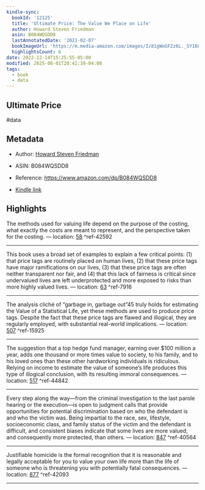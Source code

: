 ```yaml
---
kindle-sync:
  bookId: '12125'
  title: 'Ultimate Price: The Value We Place on Life'
  author: Howard Steven Friedman
  asin: B084WQSDD8
  lastAnnotatedDate: '2021-02-07'
  bookImageUrl: 'https://m.media-amazon.com/images/I/81gWoGF2z6L._SY160.jpg'
  highlightsCount: 6
date: 2022-12-14T15:25:55-05:00
modified: 2025-08-01T20:42:39-04:00
tags:
  - book
  - data
---
```

## Ultimate Price

#data

## Metadata

* Author: [Howard Steven Friedman](https://www.amazon.com/Howard-Steven-Friedman/e/B007AOC8GI/ref=dp_byline_cont_ebooks_1)

* ASIN: B084WQSDD8

* Reference: <https://www.amazon.com/dp/B084WQSDD8>

* [Kindle link](kindle://book?action=open&asin=B084WQSDD8)

## Highlights

The methods used for valuing life depend on the purpose of the costing, what exactly the costs are meant to represent, and the perspective taken for the costing. — location: [58](kindle://book?action=open&asin=B084WQSDD8&location=58) ^ref-42592

---

This book uses a broad set of examples to explain a few critical points: (1) that price tags are routinely placed on human lives, (2) that these price tags have major ramifications on our lives, (3) that these price tags are often neither transparent nor fair, and (4) that this lack of fairness is critical since undervalued lives are left underprotected and more exposed to risks than more highly valued lives. — location: [63](kindle://book?action=open&asin=B084WQSDD8&location=63) ^ref-7916

---

The analysis cliché of “garbage in, garbage out”45 truly holds for estimating the Value of a Statistical Life, yet these methods are used to produce price tags. Despite the fact that these price tags are flawed and illogical, they are regularly employed, with substantial real-world implications. — location: [507](kindle://book?action=open&asin=B084WQSDD8&location=507) ^ref-15925

---

The suggestion that a top hedge fund manager, earning over $100 million a year, adds one thousand or more times value to society, to his family, and to his loved ones than these other hardworking individuals is ridiculous. Relying on income to estimate the value of someone’s life produces this type of illogical conclusion, with its resulting immoral consequences. — location: [517](kindle://book?action=open&asin=B084WQSDD8&location=517) ^ref-44842

---

Every step along the way—from the criminal investigation to the last parole hearing or the execution—is open to judgment calls that provide opportunities for potential discrimination based on who the defendant is and who the victim was. Being impartial to the race, sex, lifestyle, socioeconomic class, and family status of the victim and the defendant is difficult, and consistent biases indicate that some lives are more valued, and consequently more protected, than others. — location: [847](kindle://book?action=open&asin=B084WQSDD8&location=847) ^ref-40564

---

Justifiable homicide is the formal recognition that it is reasonable and legally acceptable for you to value your own life more than the life of someone who is threatening you with potentially fatal consequences. — location: [877](kindle://book?action=open&asin=B084WQSDD8&location=877) ^ref-42093

---
